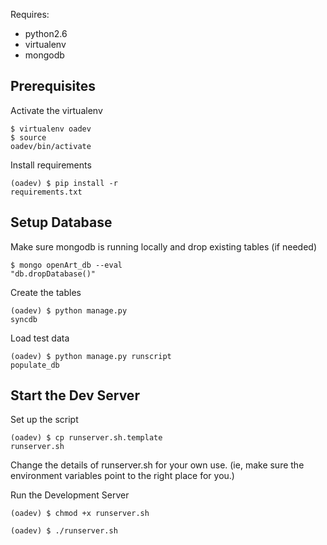 Requires:
* python2.6
* virtualenv
* mongodb


Prerequisites
-----------------------
Activate the virtualenv
<code><pre>$ virtualenv oadev <br>$ source oadev/bin/activate
</pre></code>

Install requirements
<code><pre>(oadev) $ pip install -r requirements.txt
</pre></code>

Setup Database
---------------------
Make sure mongodb is running locally and drop existing tables (if needed)
<code><pre>$ mongo openArt\_db --eval "db.dropDatabase()"</pre></code>

Create the tables
<code><pre>(oadev) $ python manage.py syncdb</pre></code>

Load test data
<code><pre>(oadev) $ python manage.py runscript populate\_db</pre></code>

Start the Dev Server
--------------------------
Set up the script
<code><pre>(oadev) $ cp runserver.sh.template runserver.sh</pre></code>
Change the details of runserver.sh for your own use. 
(ie, make sure the environment variables point to the right place for you.)

Run the Development Server
<code><pre>(oadev) $ chmod +x runserver.sh <br>(oadev) $ ./runserver.sh</pre></code>
